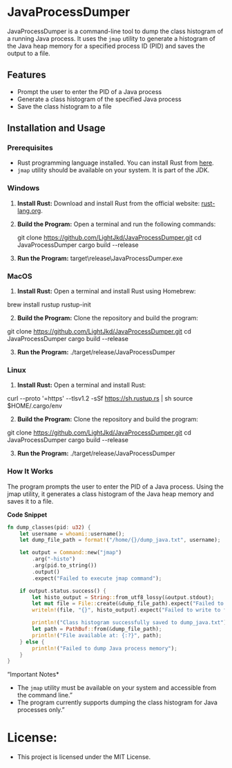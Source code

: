 # JavaProcessDumper

JavaProcessDumper is a command-line tool to dump the class histogram of a running Java process. It uses the `jmap` utility to generate a histogram of the Java heap memory for a specified process ID (PID) and saves the output to a file.

## Features
- Prompt the user to enter the PID of a Java process
- Generate a class histogram of the specified Java process
- Save the class histogram to a file

## Installation and Usage

### Prerequisites
- Rust programming language installed. You can install Rust from [here](https://www.rust-lang.org/tools/install).
- `jmap` utility should be available on your system. It is part of the JDK.

### Windows

1. **Install Rust:**
   Download and install Rust from the official website: [rust-lang.org](https://www.rust-lang.org/tools/install).

2. **Build the Program:**
   Open a terminal and run the following commands:
   
   git clone https://github.com/LightJkd/JavaProcessDumper.git
   cd JavaProcessDumper
   cargo build --release

3.  **Run the Program:**
target\release\JavaProcessDumper.exe


### MacOS
1. **Install Rust:**
Open a terminal and install Rust using Homebrew:

brew install rustup
rustup-init

2. **Build the Program:**
Clone the repository and build the program:

git clone https://github.com/LightJkd/JavaProcessDumper.git
cd JavaProcessDumper
cargo build --release

3.  **Run the Program:**
./target/release/JavaProcessDumper

### Linux

1. **Install Rust:**
Open a terminal and install Rust:

curl --proto '=https' --tlsv1.2 -sSf https://sh.rustup.rs | sh
source $HOME/.cargo/env

2. **Build the Program:**
Clone the repository and build the program:

git clone https://github.com/LightJkd/JavaProcessDumper.git
cd JavaProcessDumper
cargo build --release

3.  **Run the Program:**
./target/release/JavaProcessDumper


### How It Works
The program prompts the user to enter the PID of a Java process. Using the jmap utility, it generates a class histogram of the Java heap memory and saves it to a file.

**Code Snippet**
```rust
fn dump_classes(pid: u32) {
    let username = whoami::username();
    let dump_file_path = format!("/home/{}/dump_java.txt", username);

    let output = Command::new("jmap")
        .arg("-histo")
        .arg(pid.to_string())
        .output()
        .expect("Failed to execute jmap command");

    if output.status.success() {
        let histo_output = String::from_utf8_lossy(&output.stdout);
        let mut file = File::create(&dump_file_path).expect("Failed to create file");
        writeln!(file, "{}", histo_output).expect("Failed to write to file");

        println!("Class histogram successfully saved to dump_java.txt");
        let path = PathBuf::from(&dump_file_path);
        println!("File available at: {:?}", path);
    } else {
        println!("Failed to dump Java process memory");
    }
}

``` 

“Important Notes*
 * The `jmap` utility must be available on your system and accessible from the command line.”
 * The program currently supports dumping the class histogram for Java processes only.”

 # License:
 * This project is licensed under the MIT License. 
